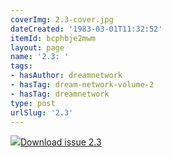 ```yaml
---
coverImg: 2.3-cover.jpg
dateCreated: '1983-03-01T11:32:52'
itemId: bcphbje2mwm
layout: page
name: '2.3: '
tags:
- hasAuthor: dreamnetwork
- hasTag: dream-network-volume-2
- hasTag: dreamnetwork
type: post
urlSlug: '2.3'
---
```

<img class="card-journal-img" src="../images/2.3-rect.jpg"/><a href="../files/pdfs/Volume_2/2.3-Dream-Craft-Volume-2-No-3.pdf" download="">Download issue 2.3</a>